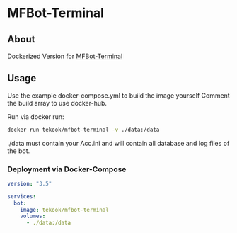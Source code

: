 # MFBot-Terminal

## About

Dockerized Version for [MFBot-Terminal](https://www.mfbot.de)

## Usage

Use the example docker-compose.yml to build the image yourself
Comment the build array to use docker-hub.

Run via docker run:

```sh
docker run tekook/mfbot-terminal -v ./data:/data
```

./data must contain your Acc.ini and will contain all database and log files of the bot.

### Deployment via Docker-Compose

```yml
version: "3.5"

services:
  bot:
    image: tekook/mfbot-terminal
    volumes:
      - ./data:/data
```
